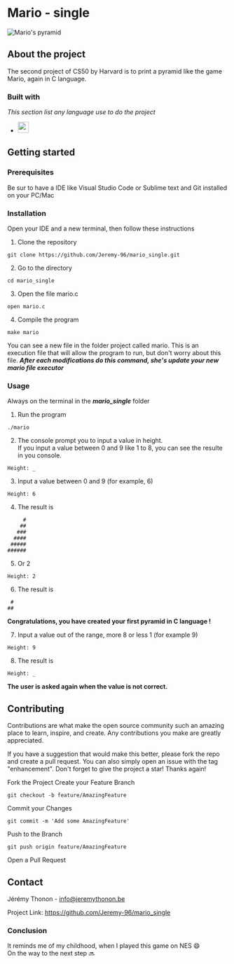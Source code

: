 **Mario - single**  
==================

![Mario's pyramid](https://supermario-game.com/static/images/gp1-2.jpg)

**About the project**
---------------------

The second project of CS50 by Harvard is to print a pyramid like the game Mario, again in C language.  


### **Built with**  

*This section list any language use to do the project*
  
-  <img src="https://cdn.jsdelivr.net/gh/devicons/devicon/icons/c/c-original.svg" alt="c language" width="25" height="25">


**Getting started**
-------------------

### **Prerequisites**

Be sur to have a IDE like Visual Studio Code or Sublime text and Git installed on your PC/Mac


### **Installation**

Open your IDE and a new terminal, then follow these instructions  

1. Clone the repository
```
git clone https://github.com/Jeremy-96/mario_single.git
```  

2. Go to the directory  
```
cd mario_single
```  

3. Open the file mario.c
```
open mario.c
```  

4. Compile the program
```
make mario
```

You can see a new file in the folder project called mario. This is an execution file that will allow the program to run, but don't worry about this file.
***After each modifications do this command, she's update your new mario file executor***

### **Usage**  

Always on the terminal in the ***mario_single*** folder

1. Run the program 
```
./mario
```

2. The console prompt you to input a value in height.  
If you input a value between 0 and 9 like 1 to 8, you can see the resulte in you console. 
```
Height: _
```


3. Input a value between 0 and 9 (for example, 6)
```
Height: 6
```

4. The result is
```
     #
    ##
   ###     
  ####
 #####
######   
```

5. Or 2
```
Height: 2
```

6. The result is
```
 #
##
```

**Congratulations, you have created your first pyramid in C language !**  

7. Input a value out of the range, more 8 or less 1 (for example 9)
```
Height: 9
```

8. The result is
```
Height: _
```
**The user is asked again when the value is not correct.**


**Contributing**
----------------

Contributions are what make the open source community such an amazing place to learn, inspire, and create. Any contributions you make are greatly appreciated.

If you have a suggestion that would make this better, please fork the repo and create a pull request. You can also simply open an issue with the tag "enhancement". Don't forget to give the project a star! Thanks again!

Fork the Project
Create your Feature Branch 
```
git checkout -b feature/AmazingFeature
````

Commit your Changes 
```
git commit -m 'Add some AmazingFeature'
```

Push to the Branch 
```
git push origin feature/AmazingFeature
```

Open a Pull Request


**Contact**
-----------

Jérémy Thonon - info@jeremythonon.be   

Project Link: https://github.com/Jeremy-96/mario_single

  
### **Conclusion**

It reminds me of my childhood, when I played this game on NES :smile:  
On the way to the next step :soon:
